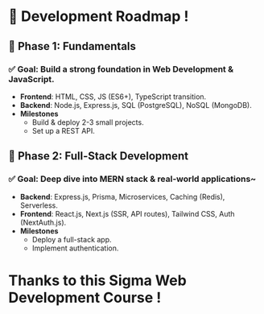 # 🚀 Development Roadmap !   

## 🔹 Phase 1: Fundamentals
### ✅ Goal: Build a strong foundation in Web Development & JavaScript. 
- **Frontend**: HTML, CSS, JS (ES6+), TypeScript transition.  
- **Backend**: Node.js, Express.js, SQL (PostgreSQL), NoSQL (MongoDB).  
- **Milestones**  
  - Build & deploy 2-3 small projects.  
  - Set up a REST API.  
   
## 🔹 Phase 2: Full-Stack Development
### ✅ Goal: Deep dive into MERN stack & real-world applications~
- **Backend**: Express.js, Prisma, Microservices, Caching (Redis), Serverless. 
- **Frontend**: React.js, Next.js (SSR, API routes), Tailwind CSS, Auth (NextAuth.js).
- **Milestones**  
  - Deploy a full-stack app.
  - Implement authentication.
 
# Thanks to this Sigma Web Development Course ! 
